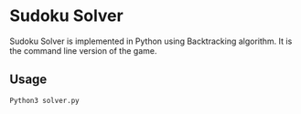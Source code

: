 # Sudoku Solver

Sudoku Solver is implemented in Python using Backtracking algorithm. It is the command line version of the game.

## Usage

```bash
Python3 solver.py
```